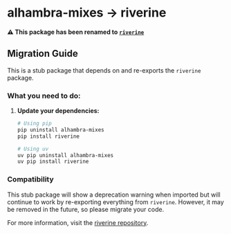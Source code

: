 # alhambra-mixes → riverine

**⚠️ This package has been renamed to [`riverine`](https://github.com/cgevans/riverine)**

## Migration Guide

This is a stub package that depends on and re-exports the `riverine` package.

### What you need to do:

1. **Update your dependencies:**
   ```bash
   # Using pip
   pip uninstall alhambra-mixes
   pip install riverine
   
   # Using uv
   uv pip uninstall alhambra-mixes
   uv pip install riverine
   ```

### Compatibility

This stub package will show a deprecation warning when imported but will continue to work by re-exporting everything from `riverine`. However, it may be removed in the future, so please migrate your code.

For more information, visit the [riverine repository](https://github.com/cgevans/riverine).


